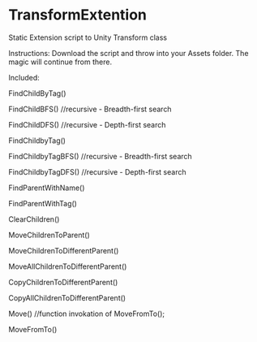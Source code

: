 # TransformExtention
Static Extension script to Unity Transform class

Instructions:
Download the script and throw into your Assets folder.
The magic will continue from there.


Included:

FindChildByTag()

FindChildBFS() //recursive - Breadth-first search

FindChildDFS() //recursive - Depth-first search

FindChildbyTag()

FindChildbyTagBFS() //recursive - Breadth-first search

FindChildbyTagDFS() //recursive - Depth-first search

FindParentWithName()

FindParentWithTag()

ClearChildren()

MoveChildrenToParent()

MoveChildrenToDifferentParent()

MoveAllChildrenToDifferentParent()

CopyChildrenToDifferentParent()

CopyAllChildrenToDifferentParent()

Move() //function invokation of MoveFromTo();

MoveFromTo()
